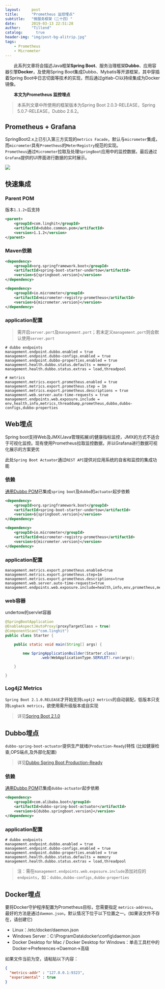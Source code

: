 ```yaml
---
layout:     post
title:      "Prometheus 监控埋点"
subtitle:   "微服务框架（二十四）"
date:       2019-03-13 22:51:28
author:     "Tillend"
catalog:      true
header-img: "img/post-bg-alitrip.jpg"
tags:
    - Prometheus
    - Micrometer
---
```


　　此系列文章将会描述Java框架**Spring Boot**、服务治理框架**Dubbo**、应用容器引擎**Docker**，及使用Spring Boot集成Dubbo、Mybatis等开源框架，其中穿插着Spring Boot中日志切面等技术的实现，然后通过gitlab-CI以持续集成为Docker镜像。

　　**本文为Prometheus 监控埋点**

> 本系列文章中所使用的框架版本为Spring Boot 2.0.3-RELEASE，Spring 5.0.7-RELEASE，Dubbo 2.6.2。

## Prometheus + Grafana

SpringBoot2.x上已引入第三方实现的`metrics Facade`，默认与`micrometer`集成，而`micrometer`具有`Prometheus`的`MeterRegistry`规范的实现。<br/>
`Prometheus`通过`Micrometer`拉取及处理`SpringBoot`应用中的监控数据，最后通过`Grafana`提供的UI界面进行数据的实时展示。

![](https://prometheus.io/assets/architecture.svg)

## 快速集成

### Parent POM

版本`1.1.2+`后支持
```xml
<parent>
    <groupId>com.linghit</groupId>
    <artifactId>dubbo.common.pom</artifactId>
    <version>1.1.2</version>
</parent>
```

### Maven依赖

```xml
<dependency>
    <groupId>org.springframework.boot</groupId>
    <artifactId>spring-boot-starter-undertow</artifactId>
    <version>${springboot.version}</version>
</dependency>

<dependency>
    <groupId>io.micrometer</groupId>
    <artifactId>micrometer-registry-prometheus</artifactId>
    <version>${micrometer.version}</version>
</dependency>
```

### application配置

> 需开启`server.port`及`management.port`；若未定义`management.port`则会默认使用`server.port`

```properties
# dubbo endpoints
management.endpoint.dubbo.enabled = true
management.endpoint.dubbo-configs.enabled = true
management.endpoint.dubbo-properties.enabled = true
management.health.dubbo.status.defaults = memory
management.health.dubbo.status.extras = load,threadpool

# metrics
management.metrics.export.prometheus.enabled = true
management.metrics.export.prometheus.step = 1m
management.metrics.export.prometheus.descriptions = true
management.web.server.auto-time-requests = true
management.endpoints.web.exposure.include = env,health,info,metrics,threaddump,prometheus,dubbo,dubbo-configs,dubbo-properties
```

## Web埋点

Spring boot支持Web及JMX(Java管理拓展)的健康指标监控，JMX的方式不适合于可视化监控。现有使用Prometheus拉取监控数据，并以Grafana进行数据可视化展示的方案更优<br/>

此处`Spring Boot Actuator`通过`REST API`提供对应用系统的自省和监控的集成功能

### 依赖

[通用Dubbo POM](http://docs.mmclick.com/algorithm/#/src/common/dubbo-common)已集成`spring boot`及`dubbo`的`actuator`起步依赖

```xml
<dependency>
    <groupId>org.springframework.boot</groupId>
    <artifactId>spring-boot-starter-undertow</artifactId>
    <version>${springboot.version}</version>
</dependency>

<dependency>
    <groupId>io.micrometer</groupId>
    <artifactId>micrometer-registry-prometheus</artifactId>
    <version>${micrometer.version}</version>
</dependency>
```

### application配置

```properties
management.metrics.export.prometheus.enabled=true
management.metrics.export.prometheus.step=1m
management.metrics.export.prometheus.descriptions=true
management.web.server.auto-time-requests=true
management.endpoints.web.exposure.include=health,info,env,prometheus,metrics,httptrace,threaddump,heapdump
```

### web容器

undertow的servlet容器
```java
@SpringBootApplication
@EnableAspectJAutoProxy(proxyTargetClass = true)
@ComponentScan("com.linghit")
public class Starter {

    public static void main(String[] args) {

        new SpringApplicationBuilder(Starter.class)
                .web(WebApplicationType.SERVLET).run(args);

    }

}
```

### Log4j2 Metrics

`Spring Boot 2.1.0.RELEASE`才开始支持`Log4j2 metrics`的自动装配，低版本只支持`Logback metrics`，欲使用需升级版本或自实现

> 详见[Spring Boot 2.1.0](https://spring.io/blog/2018/10/30/spring-boot-2-1-0#metrics)

## Dubbo埋点

`dubbo-spring-boot-actuator`提供生产就绪(`Production-Ready`)特性 (比如健康检查,OPS端点,及外部化配置)

> 详见[Dubbo Spring Boot Production-Ready](https://github.com/apache/incubator-dubbo-spring-boot-project/blob/master/dubbo-spring-boot-actuator/README_CN.md)

### 依赖

[通用Dubbo POM](http://docs.mmclick.com/algorithm/#/src/common/dubbo-common)已集成`dubbo-actuator`起步依赖

```xml
<dependency>
    <groupId>com.alibaba.boot</groupId>
    <artifactId>dubbo-spring-boot-actuator</artifactId>
    <version>${dubbo.springboot.version}</version>
</dependency>
```

### application配置

```properties
# dubbo endpoints
management.endpoint.dubbo.enabled = true
management.endpoint.dubbo-configs.enabled = true
management.endpoint.dubbo-properties.enabled = true
management.health.dubbo.status.defaults = memory
management.health.dubbo.status.extras = load,threadpool
```

> 注：需在`management.endpoints.web.exposure.include`添加对应的`endpoints`，如：`dubbo,dubbo-configs,dubbo-properties`

## Docker埋点

要将Docker守护程序配置为Prometheus目标，您需要指定 `metrics-address`。最好的方法是通过`daemon.json`，默认情况下位于以下位置之一。(如果该文件不存在，请创建它)

- Linux：/etc/docker/daemon.json
- Windows Server：C:\ProgramData\docker\config\daemon.json
- Docker Desktop for Mac / Docker Desktop for Windows：单击工具栏中的Docker->Preferences->Daemon->高级

如果文件当前为空，请粘贴以下内容：

```json
{
  "metrics-addr" : "127.0.0.1:9323",
  "experimental" : true
}
```
